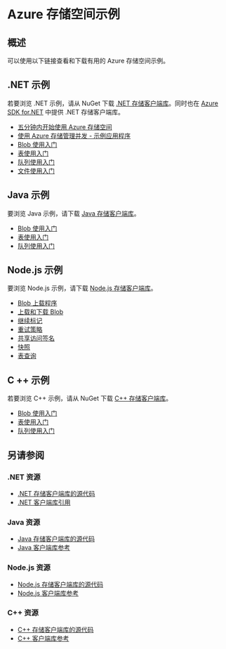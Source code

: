 <properties 
   pageTitle="Azure 存储空间示例 | Azure"
   description="查看、下载和运行 Azure 存储空间的示例代码和应用程序发现使用 .NET、Java、Node.js 和 c + +的存储客户端库的 blob、队列、表和文件的入门示例。"
   services="storage"
   documentationCenter="na"
   authors="tamram"
   manager="na"
   editor="na" />
<tags 
   ms.service="storage"
   ms.date="02/21/2016"
   wacn.date="04/18/2016" />

# Azure 存储空间示例

## 概述
可以使用以下链接查看和下载有用的 Azure 存储空间示例。

## .NET 示例

若要浏览 .NET 示例，请从 NuGet 下载 [.NET 存储客户端库](https://www.nuget.org/packages/WindowsAzure.Storage/)。同时也在 [Azure SDK for.NET](/downloads/) 中提供 .NET 存储客户端库。 

* [五分钟内开始使用 Azure 存储空间](/documentation/articles/storage-getting-started-guide)
* [使用 Azure 存储管理并发 - 示例应用程序](https://code.msdn.microsoft.com/Managing-Concurrency-using-56018114)
* [Blob 使用入门](https://github.com/Azure/azure-storage-net/tree/master/Samples/GettingStarted/VisualStudioQuickStarts/DataBlobStorage)
* [表使用入门](https://github.com/Azure/azure-storage-net/tree/master/Samples/GettingStarted/VisualStudioQuickStarts/DataTableStorage)
* [队列使用入门](https://github.com/Azure/azure-storage-net/tree/master/Samples/GettingStarted/VisualStudioQuickStarts/DataStorageQueue)
* [文件使用入门](https://github.com/Azure/azure-storage-net/tree/master/Samples/GettingStarted/VisualStudioQuickStarts/DataFileStorage)

## Java 示例

要浏览 Java 示例，请下载 [Java 存储客户端库](https://github.com/azure/azure-storage-java)。

* [Blob 使用入门](https://github.com/Azure/azure-storage-java/tree/master/microsoft-azure-storage-samples/src/com/microsoft/azure/storage/blob/gettingstarted)
* [表使用入门](https://github.com/Azure/azure-storage-java/tree/master/microsoft-azure-storage-samples/src/com/microsoft/azure/storage/table/gettingtstarted)
* [队列使用入门](https://github.com/Azure/azure-storage-java/tree/master/microsoft-azure-storage-samples/src/com/microsoft/azure/storage/queue/gettingstarted)

## Node.js 示例

要浏览 Node.js 示例，请下载 [Node.js 存储客户端库](https://github.com/Azure/azure-storage-node)。

* [Blob 上载程序](https://github.com/Azure/azure-storage-node/tree/master/examples/blobuploader)
* [上载和下载 Blob](https://github.com/Azure/azure-storage-node/blob/master/examples/samples/blobuploaddownloadsample.js)
* [继续标记](https://github.com/Azure/azure-storage-node/blob/master/examples/samples/continuationsample.js)
* [重试策略](https://github.com/Azure/azure-storage-node/blob/master/examples/samples/retrypolicysample.js)
* [共享访问签名](https://github.com/Azure/azure-storage-node/blob/master/examples/samples/sassample.js)
* [快照](https://github.com/Azure/azure-storage-node/blob/master/examples/samples/snapshotsample.js)
* [表查询](https://github.com/Azure/azure-storage-node/blob/master/examples/samples/tablequerysample.js)

## C ++ 示例

若要浏览 C++ 示例，请从 NuGet 下载 [C++ 存储客户端库](https://www.nuget.org/packages/wastorage/)。

* [Blob 使用入门](https://github.com/Azure/azure-storage-cpp/tree/master/Microsoft.WindowsAzure.Storage/samples/BlobsGettingStarted)
* [表使用入门](https://github.com/Azure/azure-storage-cpp/tree/master/Microsoft.WindowsAzure.Storage/samples/TablesGettingStarted)
* [队列使用入门](https://github.com/Azure/azure-storage-cpp/tree/master/Microsoft.WindowsAzure.Storage/samples/QueuesGettingStarted)

## 另请参阅

### .NET 资源

- [.NET 存储客户端库的源代码](https://github.com/Azure/azure-storage-net)
- [.NET 客户端库引用](https://msdn.microsoft.com/zh-cn/library/azure/dn261237.aspx)

### Java 资源

- [Java 存储客户端库的源代码](https://github.com/azure/azure-storage-java)
- [Java 客户端库参考](http://azure.github.io/azure-storage-java/)

### Node.js 资源

- [Node.js 存储客户端库的源代码](https://github.com/Azure/azure-storage-node)
- [Node.js 客户端库参考](http://azure.github.io/azure-storage-node/)

### C++ 资源

- [C++ 存储客户端库的源代码](https://github.com/Azure/azure-storage-cpp)
- [C++ 客户端库参考](http://azure.github.io/azure-storage-cpp/)

<!---HONumber=Mooncake_0411_2016-->